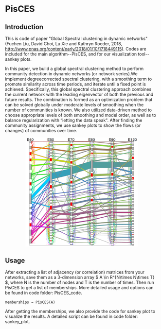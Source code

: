 # PisCES
## Introduction
This is code of paper "Global Spectral clustering in dynamic networks" (Fuchen Liu, David Choi, Lu Xie and Kathryn Roeder, 2018, http://www.pnas.org/content/early/2018/01/10/1718449115).  Codes are included for the main algorithm--PisCES, and for our visualization tool--sankey plots.

In this paper, we build a global spectral clustering method to perform community detection in dynamic networks (or network series).We implement degreecorrected spectral clustering, with a smoothing term to promote similarity across time periods, and iterate until a fixed point is achieved. Specifically, this global spectral clustering approach combines the current network with the leading eigenvector of both the previous and future results. The combination is formed as an optimization problem that can be solved globally under moderate levels of smoothing when the number of communities is known. We also utilized data-driven method to choose appropriate levels of both smoothing and model order, as well as to balance regularization
with “letting the data speak". After finding the community assignments, we use sankey plots to show the flows (or changes) of communities over time.

<p align="center">
 <img src="graphs/T1toT6.png" width="370"/> 
</p>

## Usage
After extracting a list of adjacency (or correlation) matrices from your networks, save them as a 3-dimension array $ A \in R^{N\times N\times T} $, where N is the number of nodes and T is the number of times. Then run PisCES to get a list of memberships. More detailed usage and options can be found in code folder: PisCES_code.
```
memberships = PisCES(A)
```
After getting the memberships, we also provide the code for sankey plot to visualize the results. A detailed script can be found in code folder: sankey_plot.
